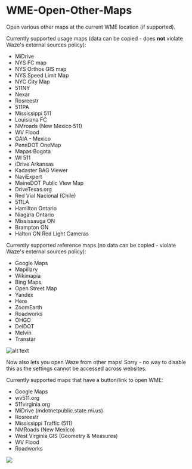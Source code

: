 # WME-Open-Other-Maps
Open various other maps at the current WME location (if supported).

Currently supported usage maps (data can be copied - does **not** violate Waze's external sources policy):
* MiDrive
* NYS FC map
* NYS Orthos GIS map
* NYS Speed Limit Map
* NYC City Map
* 511NY
* Nexar
* Rosreestr
* 511PA
* Mississippi 511
* Louisiana FC
* NMroads (New Mexico 511)
* WV Flood
* GAIA - Mexico
* PennDOT OneMap
* Mapas Bogota
* WI 511
* iDrive Arkansas
* Kadaster BAG Viewer
* NaviExpert
* MaineDOT Public View Map
* DriveTexas.org
* Red Vial Nacional (Chile)
* 511LA
* Hamilton Ontario
* Niagara Ontario
* Mississauga ON
* Brampton ON
* Halton ON Red Light Cameras

Currently supported reference maps (no data can be copied - violate Waze's external sources policy):
* Google Maps
* Mapillary
* Wikimapia
* Bing Maps
* Open Street Map
* Yandex
* Here
* ZoomEarth
* Roadworks
* OHGO
* DelDOT
* Melvin
* Transtar

![alt text](https://imgur.com/V1QODfB.png)


Now also lets you open Waze from other maps!  Sorry - no way to disable this as the settings cannot be accessed across websites.

Currently supported maps that have a button/link to open WME:
* Google Maps
* wv511.org
* 511virginia.org
* MiDrive (mdotnetpublic.state.mi.us)
* Rosreestr
* Mississippi Traffic (511)
* NMRoads (New Mexico)
* West Virginia GIS (Geometry & Measures)
* WV Flood
* Roadworks

![](https://imgur.com/JFr1zx6.png)
